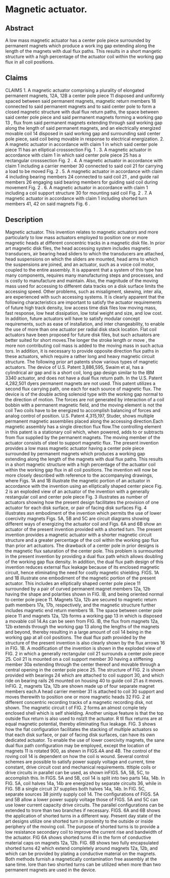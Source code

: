 # Magnetic actuator.

## Abstract
A low mass magnetic actuator has a center pole piece surrounded by permanent magnets which produce a work ing gap extending along the length of the magnets with dual flux paths. This results in a short mangetic structure with a high percentage of the actuator coil within the working gap flux in all coil positions.

## Claims
CLAIMS 1. A magnetic actuator comprising a plurality of elongated permanent magnets, 12A, 12B a center pole piece 11 disposed and uniformly spaced between said permanent magnets, magnetic return members 18 connected to said permanent magnets and to said center pole to form a closed magnetic structure with dual flux return paths, the space between said center pole piece and said permanent magnets forming a working gap 13 , flux from said permanent magnets extending through said working gap along the length of said permanent magnets, and an electrically energized movable coil 14 disposed in said working gap and surrounding said center pole piece, said coil being movable in response to electrical energization. 2. A magnetic actuator in accordance with claim 1 in which said center pole piece 11 has an elliptical crosssection Fig. 1 . 3. A magnetic actuator in accordance with claim 1 in which said center pole piece 25 has a rectangular crosssection Fig. 2 . 4. A magnetic actuator in accordance with claim 1 including a carrier member 30 connected to said coil 21 for carrying a load to be moved Fig. 2 . 5. A magnetic actuator in accordance with claim 4 including bearing members 24 connected to said coil 21 , and guide rail members 26 engaging said bearing members for guiding said coil during movement Fig. 2 . 6. A magnetic actuator in accordance with claim 1 including a coil support structure 30 for mounting said coil Fig. 2 . 7. A magnetic actuator in accordance with claim 1 including shorted turn members 41, 42 on said magnets Fig. 6 .

## Description
Magnetic actuator. This invention relates to magnetic actuators and more particularly to low mass actuators employed to position one or more magnetic heads at different concentric tracks in a magnetic disk file. In prior art magnetic disk files, the head accessing system includes magnetic transducers, air bearing head sliders to which the transducers are attached, head suspensions on which the sliders are mounted, head arms to which the suspensions are joined, and an actuator, such as a voice coil motor, coupled to the entire assembly. It is apparent that a system of this type has many components, requires many manufacturing steps and processes, and is costly to manufacture and maintain. Also, the magnitude of the moving mass used for accessing to different data tracks on a disk surface limits the accessing speed. Other problems, such as misaligment, skewing, inter alia, are experienced with such accessing systems. It is clearly apparent that the following characteristics are important to satisfy the actuator requirements of future high track density, low access time disk files low moving mass, fast response, low heat dissipation, low total weight and size, and low cost. In addition, future actuators will have to satisfy modular concept requirements, such as ease of installation, and inter changeability, to enable the use of more than one actuator per radial disk stack location. Flat coil actuators have been proposed for future disk files, but such actuators are better suited for short moves.The longer the stroke length or move , the more non contributing coil mass is added to the moving mass in such actua tors. In addition, it is necessary to provide opposite direction flux paths in these actuators, which require a rather long and heavy magnetic circuit structure. The following prior art patents show various types of magnetic actuators. The device of U.S. Patent 3,886,595, Swaim et al, has a cylindrical air gap and is a short coil, long gap design similar to the IBM 3340 actuator, and does not have a dual flux return path. In the U.S. Patent 4,282,501 dyers permanent magnets are not used. This patent utilizes a second flux carrying path, one each for each source of magnetic flux. The device is of the double acting solenoid type with the working gap normal to the direction of motion. The forces are not generated by interaction of a coil bobbin with a permanent magnetic field, and the moving element is not the coil Two coils have to be energized to accomplish balancing of forces and analog control of position. U.S. Patent 4,315,197, Studer, shows multiple permanent magnetic assemblies placed along the accessing direction.Each magnetic assembly has a single direction flux flow.The controlling element in this patent is a stationary coil which, when powered, adds to or subtracts from flux supplied by the permanent magnets. The moving member of the actuator consists of steel to support magnetic flux. The present invention provides a low mass magnetic actuator having a center pole piece surrounded by permanent magnets which produces a working gap extending along the length of the magnets with dual flux paths. This results in a short magnetic structure with a high percentage of the actuator coil within the working gap flux in all coil positions. The invention will now be more closely described with reference to the accompanying drawings, where Figs. 1A and 1B illustrate the magnetic portion of an actuator in accordance with the invention using an elliptically shaped center piece Fig. 2 is an exploded view of an actuator of the invention with a generally restangular coil and center pole piece Fig. 3 illustrates as number of actuators showing how the present design facilitates the provision of one actuator for each disk surface, or pair of facing disk surfaces Fig. 4 illustrates asn embodiment of the invention which permits the use of lower coercivity magnets Figs. 5A, 5B and 5C are circuit diagrams showing different ways of energizing the actuator coil and Figs. 6A and 6B show an actuator of the present invention provided with a shorted turn. The present invention provides a magnetic actuator with a shorter magnetic circuit structure and a greater percentage of the coil within the working gap flux than prior art actuators. The drawback of a center pole in prior designs is the magnetic flux saturation of the center pole. This problem is surmounted in the present invention by providing a dual flux path which allows doubling of the working gap flux density. In addition, the dual flux path design of this invention reduces external flux leakage because of its enclosed magnetic circuit, hence eliminating the need for costly magnetic shielding. FIGS. 1A and 1B illustrate one embodiment of the magnetic portion of the present actuator. This includes an elliptically shaped center pole piece 11 surrounded by a pair of curved permanent magnet members 12a, 12b having the shape and polarities shown in FIG. lB, and being oriented normal to center pole piece 11. Magnets 12a, 12b are secured to magnetic return path members 17a, 17b, respectively, and the magnetic structure further includes magnetic end return members 18. The space between center pole piece 11 and magnets 12a, 12b forms a working gap 13 in which is disposed a movable coil 14.As can be seen from FIG. lB, the flux from magnets 12a, 12b extends through the working gap 13 along the lengths of the magnets and beyond, thereby resulting in a large amount of coil 14 being in the working gap at all coil positions. The dual flux path provided by the structure of the present invention is also clearly shown by the flux arrows 16 in FIG. 1B. A modification of the invention is shown in the exploded view of FIG. 2 in which a generally rectangular coil 21 surrounds a center pole piece 25. Coil 21 is mounted on a coil support member 30 having a stiffening member 30a extending through the center thereof and movable through a central opening in the center pole piece 25. The structure of FIG. 2 is shown provided with bearings 24 which are attached to coil support 30, and which ride on bearing rails 26 mounted on housing 40 to guide coil 21 as it moves. InFIG. 2, magnets 12a, 12b are shown made up of four separate magnet members each.A head carrier member 31 is attached to coil 30 support and moves therewith to position one or more magnetic heads 32 FIG. 2 at different concentric recording tracks of a magnetic recording disk, not shown. The magnetic circuit t of FIG. 2 forms an almost ccmple tely enclosed shell which is self shielding. Another unique feature is that the top outside flux return is also used to nslzlt the actuator. R tll flux returns are at equal magnetic potential, thereby eliminating flux leakage. FIG. 3 shows how the flat configuration facilitates the stacking of multiple actuators so that each disk surface, or pair of facing disk surfaces, can have its own dedicated actuator. To enable the use of lower coercivity magnets, the sane dual flux path configuration may be employed, except the location of magnets 11 is rotated 900, as shewn in FIGS.4A and 4B. The control of the roving coil 14 is dependent on how the coil is wound. Several control schemes are possible to satisfy power supply voltage and current, time constant, drive circuit cost and mechanical requirements. ttltiple coils or drive circuits in parallel can be used, as shown inFIGS. 5A, 5B, 5C, to accomplish this. In FIGS. 5A and 5B, coil 14 is split into two parts 14a, 14b. In FIG. 5A, coil halves 14a, 14b are energized by separate circuits 36, while in FIG. 5B a single circuit 37 supplies both halves 14a, 14b. In FIG. 5C, separate sources 38 jointly supply coil 14. The configurations of FIGS. 5A and 5B allow a lower power supply voltage those of FIGS. 5A and 5C can use lower current capacity drive circuits. The parallel configurations can be extended to trore than two branches if necessary. FIGS. 6A and 6B shows the application of shorted turns in a different way. Present day state of the art designs utilize one shorted turn in proximity to the outside or inside periphery of the moving coil. The purpose of shorted turns is to provide a low resistance secondary coil to improve the current rise and bandwidth of the actuator. FIG 6A shows shorted turns 41 in the form of conductive material caps on magnets 12a, 12b. FIG. 6B shows two fully encapsulated shorted turns 42 which extend completely around magnets 12a, 12b, and which can be provided by plating a conductive material on the magnets. Both methods furnish a magnetically contamination free assembly at the sane time. lore than two shorted turns can be utilized when more than two permanent magnets are used in the device.